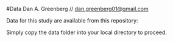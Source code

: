 #Data
Dan A. Greenberg //
dan.greenberg01@gmail.com

Data for this study are available from this repository:

Simply copy the data folder into your local directory to proceed.

